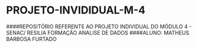 # PROJETO-INVIDIDUAL-M-4
####REPOSITÓRIO REFERENTE AO PROJETO INDIVIDUAL DO MÓDULO 4 - SENAC/ RESILIA FORMAÇÃO ANALISE DE DADOS
####ALUNO: MATHEUS BARBOSA FURTADO 

